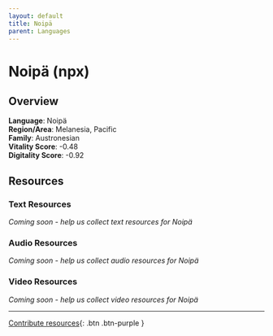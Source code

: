 ```yaml
---
layout: default
title: Noipä
parent: Languages
---
```


# Noipä (npx)

## Overview

**Language**: Noipä  
**Region/Area**: Melanesia, Pacific  
**Family**: Austronesian  
**Vitality Score**: -0.48  
**Digitality Score**: -0.92  

## Resources

### Text Resources
*Coming soon - help us collect text resources for Noipä*

### Audio Resources
*Coming soon - help us collect audio resources for Noipä*

### Video Resources
*Coming soon - help us collect video resources for Noipä*

---

[Contribute resources](https://fairtrain.github.io/){: .btn .btn-purple }
